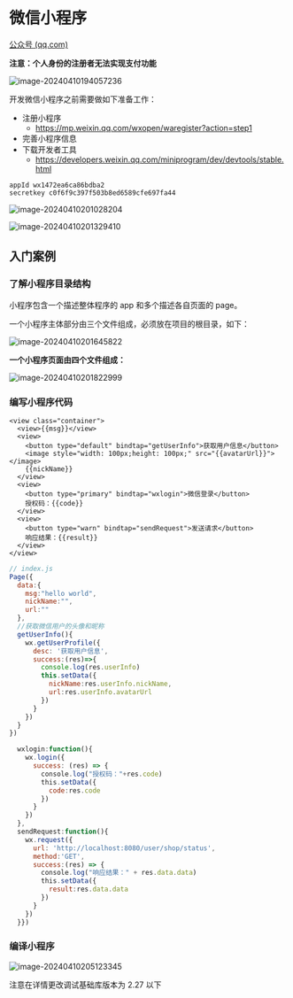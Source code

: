 # 微信小程序

[公众号 (qq.com)](https://mp.weixin.qq.com/cgi-bin/wx?token=&lang=zh_CN)

**注意：个人身份的注册者无法实现支付功能**

![image-20240410194057236](https://raw.githubusercontent.com/balance-hy/typora/master/thinkbook/image-20240410194057236.png)

开发微信小程序之前需要做如下准备工作：

- 注册小程序
  - https://mp.weixin.qq.com/wxopen/waregister?action=step1
- 完善小程序信息
- 下载开发者工具
  - https://developers.weixin.qq.com/miniprogram/dev/devtools/stable.html

```
appId wx1472ea6ca86bdba2
secretkey c0f6f9c397f503b8ed6589cfe697fa44
```

![image-20240410201028204](https://raw.githubusercontent.com/balance-hy/typora/master/thinkbook/image-20240410201028204.png)

![image-20240410201329410](https://raw.githubusercontent.com/balance-hy/typora/master/thinkbook/image-20240410201329410.png)

## 入门案例

### 了解小程序目录结构

小程序包含一个描述整体程序的 app 和多个描述各自页面的 page。

一个小程序主体部分由三个文件组成，必须放在项目的根目录，如下：

![image-20240410201645822](https://raw.githubusercontent.com/balance-hy/typora/master/thinkbook/image-20240410201645822.png)

**一个小程序页面由四个文件组成：**

![image-20240410201822999](https://raw.githubusercontent.com/balance-hy/typora/master/thinkbook/image-20240410201822999.png)



### 编写小程序代码

```wxml
<view class="container">
  <view>{{msg}}</view>
  <view>
    <button type="default" bindtap="getUserInfo">获取用户信息</button>
    <image style="width: 100px;height: 100px;" src="{{avatarUrl}}"></image>
    {{nickName}}
  </view>
  <view>
    <button type="primary" bindtap="wxlogin">微信登录</button>
    授权码：{{code}}
  </view>
  <view>
    <button type="warn" bindtap="sendRequest">发送请求</button>
    响应结果：{{result}}
  </view>
</view>
```

```js
// index.js
Page({
  data:{
    msg:"hello world",
    nickName:"",
    url:""
  },
  //获取微信用户的头像和昵称
  getUserInfo(){
    wx.getUserProfile({
      desc: '获取用户信息',
      success:(res)=>{
        console.log(res.userInfo)
        this.setData({
          nickName:res.userInfo.nickName,
          url:res.userInfo.avatarUrl
        })
      }
    })
  }
})
```

```js
  wxlogin:function(){
    wx.login({
      success: (res) => {
        console.log("授权码："+res.code)
        this.setData({
          code:res.code
        })
      }
    })
  },
  sendRequest:function(){
    wx.request({
      url: 'http://localhost:8080/user/shop/status',
      method:'GET',
      success:(res) => {
        console.log("响应结果：" + res.data.data)
        this.setData({
          result:res.data.data
        })
      }
    })
  }})

```

### 编译小程序

![image-20240410205123345](https://raw.githubusercontent.com/balance-hy/typora/master/thinkbook/image-20240410205123345.png)

注意在详情更改调试基础库版本为 2.27 以下
